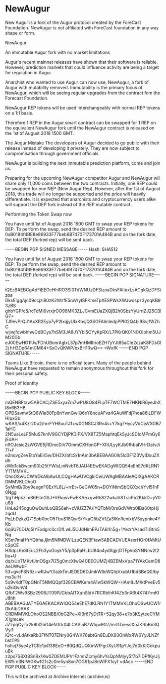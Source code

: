 # NewAugur

New Augur is a fork of the Augur protocol created by the ForeCast Foundation. NewAugur is not affiliated with ForeCast foundation in any way shape or form.

NewAugur

An immutable Augur fork with no market limitations

Augur's recent mainnet releases have shown that their software is reliable. However, prediction markets that could influence activity are being a target for regulation in Augur.

Anarchist who wanted to use Augur can now use, NewAugur, a fork of Augur with mutability removed. Immutability is the primary focus of NewAugur, which will be seeing regular upgrades from the contract fom the Forecast Foundation.

NewAugur REP tokens will be used interchangeably with normal REP tokens on a 1:1 basis.

Therefore 1 REP in the Augur smart contract can be swapped for 1 REP on the equivalent NewAugur fork until the NewAugur contract is released on the 1st of August 2018 1500 GMT.


The Augur Mistake
The developers of Augur decided to go public with their release instead of developing it privately. They are now subject to compromisation through government officials.

NewAugur is building the next immutable prediction platform, come and join us.

Preparing for the upcoming NewAugur competitor
Augur and NewAugur will share only 11,000 coins between the two contracts. Initially, one REP could be swapped for one NEP (New Augur Rep). However, after the 1st of August 2018, this trade will no longer be supported and the price will heavily differentiate. It is expected that anarchists and cryptocurrency users alike will support the DEP fork instead of the REP mutable contract.

Performing the Token Swap now

You have until 1st of August 2018 1500 GMT to swap your REP tokens for DEP.
To perform the swap, send the desired REP amount to 0xB0184f4BE8e96933F77beb6B7470F173701A484B and on the fork date, the total DEP (forked rep) will be sent back.

-----BEGIN PGP SIGNED MESSAGE-----
Hash: SHA512

You have until 1st of August 2018 1500 GMT to swap your REP tokens for DEP.
To perform the swap, send the desired REP amount to 0xB0184f4BE8e96933F77beb6B7470F173701A484B and on the fork date, the total DEP (forked rep) will be sent back.
-----BEGIN PGP SIGNATURE-----

iQEzBAEBCgAdFiEEOeHhIRO3Si0TdWNUzDFSizoaDksFAltaxLsACgkQzDFSizoa
DksEIggAjc09ccjzi80zK2WzfE5nWryISFKmeTpXESPWsXWJwospz3ynqKB93zBS
ghbYGP/c5/rcTdMI0vrxjrOO96MK3ZLJCvmEUaZXQjB2h0SbzYyUrnZJ25CBIG7+
TJ9evPrQJ1AxXR2Eya7yP2IxqjyUIxKbsjQ3SOFAImIedpPPI02Q4bi9SvjfWZhC
wjiwjfdwbhhwCdBCys7hSM3JA8JYYbl5CYyKpRX/L7PKrQK01NCOIphm5UJM20Gb
eJ00EwHO1fJv/FDhUBonrAglxL37p7mHMIh/oEZH7yYJt85aCIe2czaK8FDsGl2j
hH3Dp64mCM64+SxCvQKWP/bxBH1RwQ==
=WxfK
-----END PGP SIGNATURE-----


Teams
Like Bitcoin, there is no official team. Many of the people behind NewAugur have requested to remain anonymous throughout this fork for their personal safety.


Proof of identity

-----BEGIN PGP PUBLIC KEY BLOCK-----

mQENBFtaw5ABCACjZSE5xyaZm7wPU8O84FLpTF7WCTME7HKNlR6yeJhXl8x6B3HB
OPDSavmvStQ6Wle80Fp8nYwnGwIQ6oY8ncuAFvz4GAuWFdj7noa86iLDFWHIpxGb
wKAS/x4Xzr20u2/hrrFYH8uuTJ1+w0GNSCJ3Rv4s+Y7kg7HyczVqCjsVXGB71aHC
2N5uaLeLF5MuS7knlV9GCYDjPK3IFX/VX8TZ5MaphtqEkSyJc9DIoMPmGy6jEdAH
n9OJesic2zWGVE5jRDmcDiV7OmmCXHbnGP+XfiULyyKJb9fhbaIVHrDatvJi7/+f
e2nqvgZeVEtoYaEl/5w/DHZX/bfcS/1nAm3bABEBAAG0Ik5ld0F1Z3VyIDxuZXdh
dWd1ckBwcm90b25tYWlsLmNvbT6JAU4EEwEKADgWIQQ54eEhE7dKLRN1Y1TMMVKL
OhoOSwUCW1rDkAIbAwULCQgHAwUVCgkICwUWAgMBAAIeAQIXgAAKCRDMMVKLOhoO
SyMmB/0by9eegnF0ExYL8L/+rrEt+GeCW05n+DOYiNImSbQGXxci/YvI51hF0Ngg
1/gTiHpkzlm86EltnGSJ+VEkosvFwEKAe+qwRh822wkaV8TraiPb2KkkD+yV0u68
HnLe245oguOwQuhLoQBS6eh+cViUZZ7A/IYQTbM/0rsGdVWro0IBa60tpHjizqdU
PqLbDzkzQ71Spb0bcO5TbuS18QyrSrYkaGfibZVfZa3IKnRcnixbV3xypnkc4YKb
6q6U70DUq5IYExdgrc0crDfLwIJ5OJdHimEPJTA6l1n5g+1YezrYAsadTiGtm5Nq
KSm7maHfrYQlrhaJjlm5NfMDWILzuQENBFtaw5ABCADVUEAsxrHOr0fAMtUcSpCE
HXdpL6e8tEuL2Fh3yxGoykY5/p0pRaHLbU84o4ydXgjrjGTFpVoSYNNrw2t2bu+U
dq/xUoTMKvfJmOSgx7lZ5g0mcXIwQ4CEEOUMZj4BZEMxVpa71YAkCemD8AeUWwbF
53+gvcFSN6z+wRJwY/IazkTmJEOED6DJmkWIlcWQIqVxubU1bd6BeQ0/byms3uIH
5o9vKdfT0pGNnT5NMQQpf328CBWKem4A1w5kWQW+HAm8JM/ktPveEv5u2kiGvnV4
QfbT2Wv9SBz290BJT09PJGbbAlTXqhSldV7RCRbIhKf4Zb3nX6t4X747rmKIJ8hh
ABEBAAGJATYEGAEKACAWIQQ54eEhE7dKLRN1Y1TMMVKLOhoOSwUCW1rDkAIbDAAK
CRDMMVKLOhoOS2NBB/0bG2Pe+XlBr67yDtTR+52qy38+e7p3KSyteeCYMX1gmcek
JZzpqCyTx2k8hl25G4efi0Dr04LCASi5B7Wlqw9G7/mrDToessXnJKRbBn3QVyi1
iQrc+vLdAtkaRb3FfNT07ENry0G4WK76ebtGn8EuDX93OnWxRW6YyJLNZfbktTP5
hshvj75ye4zTCRc1jvR38EoO+60QdQUQXmWfFgr/XyU91pYJqj7d0kKjGokpuuBk
z2px7S8Xt8SnBx1Kw0ZOEMUP/r1FzmnZcmy6hvYsQpNMlyy5f7b7lDPfKyUIjEW5
n3NrWGKwfG1s2c0re5yn8xn7OG91pJ8nWlFX1cyf
=dAcc
-----END PGP PUBLIC KEY BLOCK-----

This will be archived at Archive Internet (archive.is) 
